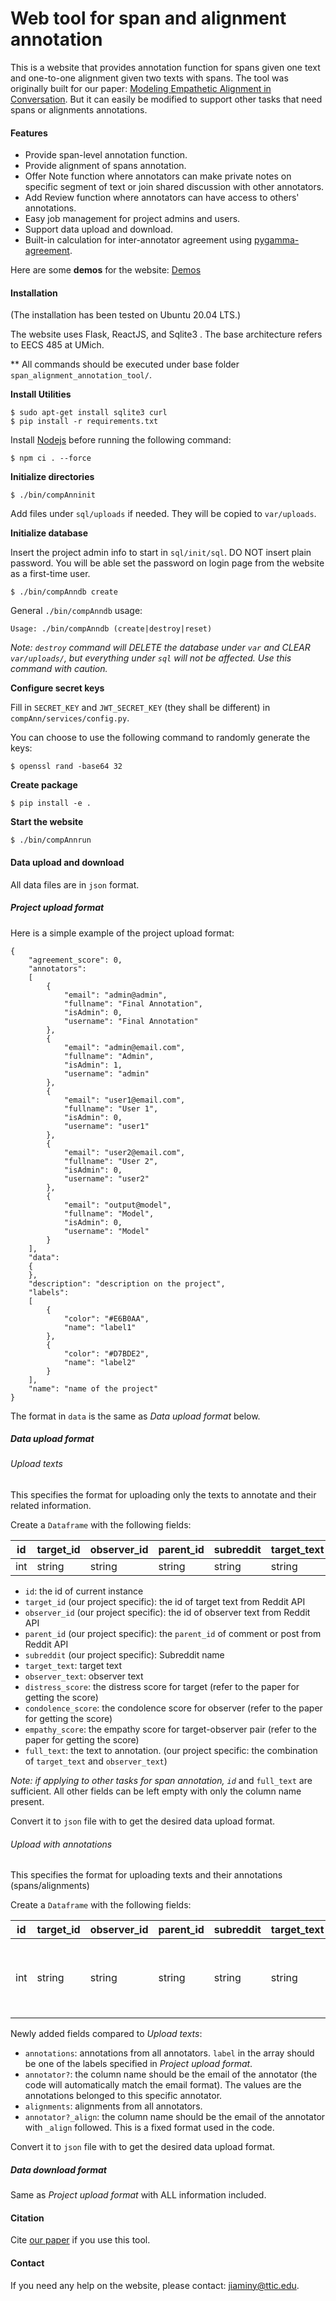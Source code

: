 # Web tool for span and alignment annotation

This is a website that provides annotation function for spans given one text and one-to-one alignment given two texts with spans. The tool was originally built for our paper: [Modeling Empathetic Alignment in Conversation](https://arxiv.org/abs/2405.00948). But it can easily be modified to support other tasks that need spans or alignments annotations.

#### Features

+ Provide span-level annotation function.
+ Provide alignment of spans annotation.
+ Offer Note function where annotators can make private notes on specific segment of text or join shared discussion with other annotators.
+ Add Review function where annotators can have access to others' annotations.
+ Easy job management for project admins and users.
+ Support data upload and download.
+ Built-in calculation for inter-annotator agreement using [pygamma-agreement](https://pygamma-agreement.readthedocs.io/en/latest/).

Here are some **demos** for the website: [Demos](https://drive.google.com/drive/folders/102F-dOkJDQw_OR0Z6WSbGO26-1ccXVNk?usp=drive_link)

#### Installation

(The installation has been tested on Ubuntu 20.04 LTS.)

The website uses Flask, ReactJS, and Sqlite3 . The base architecture refers to EECS 485 at UMich.

** All commands should be executed under base folder `span_alignment_annotation_tool/`.

**Install Utilities**

```
$ sudo apt-get install sqlite3 curl
$ pip install -r requirements.txt
```

Install [Nodejs](https://nodejs.org/en) before running the following command:

```
$ npm ci . --force
```

**Initialize directories**

```
$ ./bin/compAnninit
```

Add files under `sql/uploads` if needed. They will be copied to `var/uploads`.

**Initialize database**

Insert the project admin info to start in `sql/init/sql`. DO NOT insert plain password. You will be able set the password on login page from the website as a first-time user.

```
$ ./bin/compAnndb create
```

General `./bin/compAnndb` usage:

```
Usage: ./bin/compAnndb (create|destroy|reset)
```

*Note: `destroy` command will DELETE the database under `var` and CLEAR `var/uploads/`, but everything under `sql` will not be affected. Use this command with caution.*

**Configure secret keys**

Fill in `SECRET_KEY` and `JWT_SECRET_KEY` (they shall be different) in `compAnn/services/config.py`.

You can choose to use the following command to randomly generate the keys:

```
$ openssl rand -base64 32
```

**Create package**

```
$ pip install -e .
```

**Start the website**

```
$ ./bin/compAnnrun
```

#### Data upload and download

All data files are in `json` format.

##### Project upload format

Here is a simple example of the project upload format:

```
{
    "agreement_score": 0,
    "annotators":
    [
        {
            "email": "admin@admin",
            "fullname": "Final Annotation",
            "isAdmin": 0,
            "username": "Final Annotation"
        },
        {
            "email": "admin@email.com",
            "fullname": "Admin",
            "isAdmin": 1,
            "username": "admin"
        },
        {
            "email": "user1@email.com",
            "fullname": "User 1",
            "isAdmin": 0,
            "username": "user1"
        },
        {
            "email": "user2@email.com",
            "fullname": "User 2",
            "isAdmin": 0,
            "username": "user2"
        },
        {
            "email": "output@model",
            "fullname": "Model",
            "isAdmin": 0,
            "username": "Model"
        }
    ],
    "data":
    {
    },
    "description": "description on the project",
    "labels":
    [
        {
            "color": "#E6B0AA",
            "name": "label1"
        },
        {
            "color": "#D7BDE2",
            "name": "label2"
        }
    ],
    "name": "name of the project"
}
```

The format in `data` is the same as *Data upload format* below.

##### Data upload format

###### Upload texts

This specifies the format for uploading only the texts to annotate and their related information.

Create a `Dataframe` with the following fields:

| id   | target_id | observer_id | parent_id | subreddit | target_text | observer_text | distress_score | condolence_score | empathy_score | full_text |
| ---- | --------- | ----------- | --------- | --------- | ----------- | ------------- | -------------- | ---------------- | ------------- | --------- |
| int  | string    | string      | string    | string    | string      | string        | float          | float            | float         | string    |

+ `id`: the id of current instance
+ `target_id` (our project specific): the id of target text from Reddit API
+ `observer_id` (our project specific): the id of observer text from Reddit API
+ `parent_id` (our project specific): the `parent_id` of comment or post from Reddit API
+ `subreddit` (our project specific): Subreddit name
+ `target_text`: target text
+ `observer_text`: observer text
+ `distress_score`: the distress score for target (refer to the paper for getting the score)
+ `condolence_score`: the condolence score for observer (refer to the paper for getting the score)
+ `empathy_score`: the empathy score for target-observer pair (refer to the paper for getting the score)
+ `full_text`: the text to annotation. (our project specific: the combination of `target_text` and `observer_text`)

*Note: if applying to other tasks for span annotation, `id`* and `full_text` are sufficient. All other fields can be left empty with only the column name present. 

Convert it to `json` file with to get the desired data upload format.

###### Upload with annotations

This specifies the format for uploading texts and their annotations (spans/alignments)

Create a `Dataframe` with the following fields:

| id   | target_id | observer_id | parent_id | subreddit | target_text | observer_text | distress_score | condolence_score | empathy_score | full_text | annotations                        | annotator1                 | annotator2                 | ...  | alignments                                                   | annotator1_align                                             | annotator2_align                                             | ...  |
| ---- | --------- | ----------- | --------- | --------- | ----------- | ------------- | -------------- | ---------------- | ------------- | --------- | ---------------------------------- | -------------------------- | -------------------------- | ---- | ------------------------------------------------------------ | ------------------------------------------------------------ | ------------------------------------------------------------ | ---- |
| int  | string    | string      | string    | string    | string      | string        | float          | float            | float         | string    | [[email, start, end, label], ... ] | [[start, end, label], ...] | [[start, end, label], ...] |      | [[email, (target_start, target_end), (observer_start, observer_end)], ...] | [[(target_start, target_end), (observer_start, observer_end)], ...] | [[(target_start, target_end), (observer_start, observer_end)], ...] |      |

Newly added fields compared to *Upload texts*:

+ `annotations`: annotations from all annotators. `label` in the array should be one of the labels specified in *Project upload format*.
+ `annotator?`: the column name should be the email of the annotator (the code will automatically match the email format). The values are the annotations belonged to this specific annotator.
+ `alignments`: alignments from all annotators.
+ `annotator?_align`: the column name should be the email of the annotator with `_align` followed. This is a fixed format used in the code.

Convert it to `json` file with to get the desired data upload format.

##### Data download format

Same as *Project upload format* with ALL information included.

#### Citation

Cite [our paper](https://arxiv.org/abs/2405.00948) if you use this tool.

#### Contact

If you need any help on the website, please contact: jiaminy@ttic.edu.

